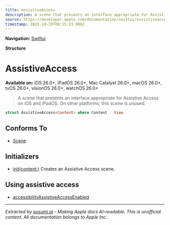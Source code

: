 ```yaml
---
title: AssistiveAccess
description: A scene that presents an interface appropriate for Assistive Access on iOS and iPadOS. On other platforms, this scene is unused.
source: https://developer.apple.com/documentation/swiftui/assistiveaccess
timestamp: 2025-10-29T00:15:23.086Z
---
```


**Navigation:** [Swiftui](/documentation/swiftui)

**Structure**

# AssistiveAccess

**Available on:** iOS 26.0+, iPadOS 26.0+, Mac Catalyst 26.0+, macOS 26.0+, tvOS 26.0+, visionOS 26.0+, watchOS 26.0+

> A scene that presents an interface appropriate for Assistive Access on iOS and iPadOS. On other platforms, this scene is unused.

```swift
struct AssistiveAccess<Content> where Content : View
```

## Conforms To

- [Scene](/documentation/swiftui/scene)

## Initializers

- [init(content:)](/documentation/swiftui/assistiveaccess/init(content:)) Creates an Assistive Access scene.

## Using assistive access

- [accessibilityAssistiveAccessEnabled](/documentation/swiftui/environmentvalues/accessibilityassistiveaccessenabled)

---

*Extracted by [sosumi.ai](https://sosumi.ai) - Making Apple docs AI-readable.*
*This is unofficial content. All documentation belongs to Apple Inc.*
